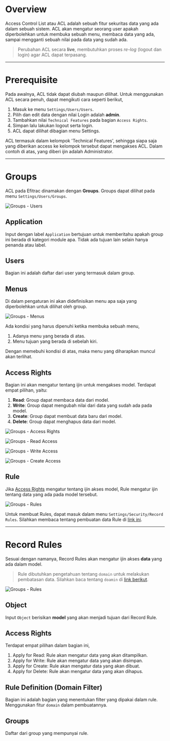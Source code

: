 # Overview
Access Control List atau ACL adalah sebuah fitur sekuritas data yang ada
dalam sebuah sistem. ACL akan mengatur seorang user apakah diperbolehkan untuk
membuka sebuah menu, membaca data yang ada, sampai mengganti sebuah nilai pada
data yang sudah ada.

> Perubahan ACL secara **live**, membutuhkan proses *re-log* (logout dan login)
> agar ACL dapat terpasang.

---

# Prerequisite
Pada awalnya, ACL tidak dapat diubah maupun dilihat. Untuk menggunakan
ACL secara penuh, dapat mengikuti cara seperti berikut,

1. Masuk ke menu `Settings/Users/Users`.
2. Pilih dan edit data dengan nilai Login adalah **admin**.
3. Tambahkan nilai `Technical Features` pada bagian `Access Rights`.
4. Simpan lalu lakukan logout serta login.
5. ACL dapat dilihat dibagian menu Settings.

ACL termasuk dalam kelompok 'Technical Features', sehingga siapa saja
yang diberikan access ke kelompok tersebut dapat mengakses ACL. Dalam
contoh di atas, yang diberi ijin adalah Administrator.
 
---

# Groups

ACL pada Efitrac dinamakan dengan **Groups**. Groups dapat dilihat pada
menu `Settings/Users/Groups`. 

![Groups - Users](img/users.png)

## Application

Input dengan label `Application` bertujuan untuk memberitahu apakah group
ini berada di kategori module apa. Tidak ada tujuan lain selain hanya
penanda atau label.

## Users

Bagian ini adalah daftar dari user yang termasuk dalam group.

## Menus

Di dalam pengaturan ini akan didefinisikan menu apa saja yang 
diperbolehkan untuk dilihat oleh group. 

![Groups - Menus](img/menus.png)

Ada kondisi yang harus dipenuhi ketika membuka sebuah menu,

1. Adanya menu yang berada di atas.
2. Menu tujuan yang berada di sebelah kiri.

Dengan memebuhi kondisi di atas, maka menu yang diharapkan
muncul akan terlihat.

## Access Rights

Bagian ini akan mengatur tentang ijin untuk mengakses model.
Terdapat empat pilihan, yaitu:

1. **Read**: Group dapat membaca data dari model.
2. **Write**: Group dapat mengubah nilai dari data yang sudah ada pada model.
3. **Create**: Group dapat membuat data baru dari model.
4. **Delete**: Group dapat menghapus data dari model.

![Groups - Access Rights](img/access-rights.png)

![Groups - Read Access](img/read-access.png)

![Groups - Write Access](img/write-access.png)

![Groups - Create Access](img/create-access.png)

## Rule

Jika [Access Rights](#access-rights) mengatur tentang ijin akses model,
Rule mengatur ijin tentang data yang ada pada model tersebut.

![Groups - Rules](img/Rules.jpeg)

Untuk membuat Rules, dapat masuk dalam menu `Settings/Security/Record Rules`.
Silahkan membaca tentang pembuatan data Rule di [link ini](#record-rules).

---

# Record Rules
Sesuai dengan namanya, Record Rules akan mengatur ijin akses **data** yang ada dalam model.

> Rule dibutuhkan pengetahuan tentang `domain` untuk melakukan
> pembatasan data. Silahkan baca tentang `doamin` di [link berikut](/developer/domain/).

![Groups - Rules](img/record-rules.jpeg)

## Object
Input `Object` berisikan **model** yang akan menjadi tujuan dari Record Rule.

## Access Rights
Terdapat empat pilihan dalam bagian ini, 

1. Apply for Read: Rule akan mengatur data yang akan ditampilkan.
2. Apply for Write: Rule akan mengatur data yang akan disimpan.
3. Apply for Create: Rule akan mengatur data yang akan dibuat.
4. Apply for Delete: Rule akan mengatur data yang akan dihapus.

## Rule Definition (Domain Filter)
Bagian ini adalah bagian yang menentukan filter yang dipakai dalam rule. Menggunakan
fitur `domain` dalam pembuatannya.

## Groups
Daftar dari group yang mempunyai rule.

